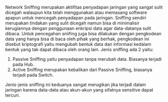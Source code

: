Network Sniffing merupakan aktifitas penyadapan jaringan yang sangat sulit dicegah walaupun kita telah menggunakan atau memasang software apapun untuk mencegah penyadapan pada jaringan. Sniffing sendiri merupakan tindakan yang sulit dicegah namun bisa di minimalisir kerugiannya dengan penggunaan enkripsi data agar data-datanya sulit dibaca. Untuk pencegahan sniifing juga bisa dilakukan dengan pengkodean data yang hanya bisa di baca oleh pihak yang berhak, pengkodean ini disebut kriptografi yaitu mengubah bentuk data dan informasi kedalam bentuk yang tak dapat dibaca oleh orang lain. Jenis sniffing ada 2 yaitu:

1. Passive Sniffing yaitu penyadapan tanpa merubah data. Biasanya terjadi pada Hub.
2. Active Sniffing merupakan kebalikan dari Passive Sniffing, biasanya terjadi pada Switch.

 Jenis-jenis sniffing ini keduanya sangat merugikan jika terjadi dalam jaringan karena data-data atau akun-akun yang sifatnya sensitive dapat tercuri.